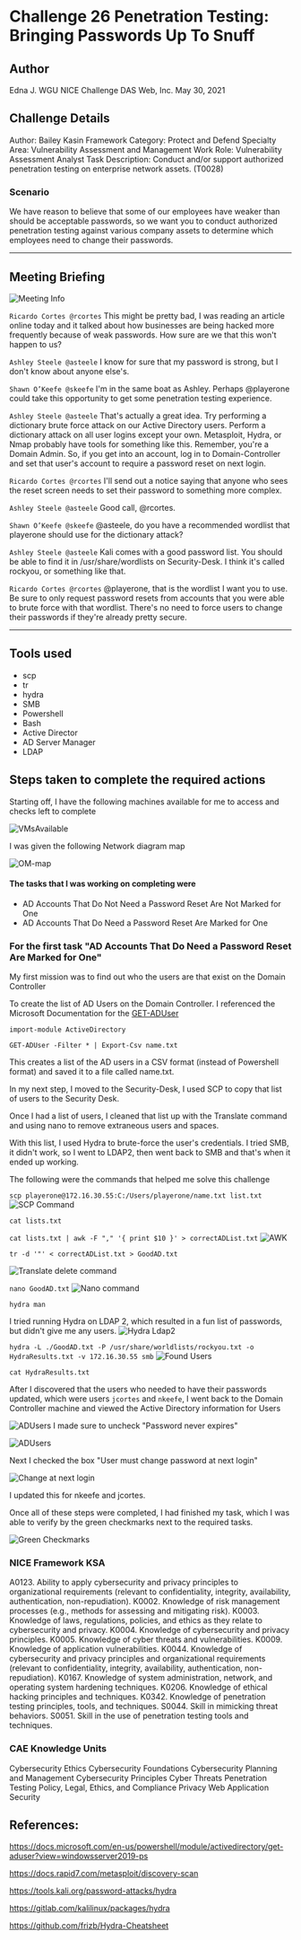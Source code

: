 # Challenge 26  Penetration Testing: Bringing Passwords Up To Snuff

## Author
Edna J.
WGU NICE Challenge
DAS Web, Inc.
May 30, 2021

## Challenge Details
Author: Bailey Kasin
Framework Category: Protect and Defend
Specialty Area: Vulnerability Assessment and Management
Work Role: Vulnerability Assessment Analyst
Task Description: Conduct and/or support authorized penetration testing on enterprise network assets. (T0028)

### Scenario

We have reason to believe that some of our employees have weaker than should be acceptable passwords, so we want you to conduct authorized penetration testing against various company assets to determine which employees need to change their passwords.

-----
## Meeting Briefing

![Meeting Info](./images/Meeting.PNG)

`Ricardo Cortes @rcortes`
This might be pretty bad, I was reading an article online today and it talked about how businesses are being hacked more frequently because of weak passwords. How sure are we that this won't happen to us?

`Ashley Steele @asteele`
I know for sure that my password is strong, but I don't know about anyone else's.

`Shawn O’Keefe @skeefe`
I'm in the same boat as Ashley. Perhaps @playerone could take this opportunity to get some penetration testing experience.

`Ashley Steele @asteele`
That's actually a great idea. Try performing a dictionary brute force attack on our Active Directory users. Perform a dictionary attack on all user logins except your own. Metasploit, Hydra, or Nmap probably have tools for something like this. Remember, you're a Domain Admin. So, if you get into an account, log in to Domain-Controller and set that user's account to require a password reset on next login.

`Ricardo Cortes @rcortes`
I'll send out a notice saying that anyone who sees the reset screen needs to set their password to something more complex.

`Ashley Steele @asteele`
Good call, @rcortes.

`Shawn O’Keefe @skeefe`
@asteele, do you have a recommended wordlist that playerone should use for the dictionary attack?

`Ashley Steele @asteele`
Kali comes with a good password list. You should be able to find it in /usr/share/wordlists on Security-Desk. I think it's called rockyou, or something like that.

`Ricardo Cortes @rcortes`
@playerone, that is the wordlist I want you to use. Be sure to only request password resets from accounts that you were able to brute force with that wordlist. There's no need to force users to change their passwords if they're already pretty secure.


---
## Tools used

- scp
- tr
- hydra
- SMB
- Powershell
- Bash
- Active Director
- AD Server Manager
- LDAP

## Steps taken to complete the required actions

Starting off, I have the following machines available for me to access and checks left to complete

![VMsAvailable](./images/VMs-available.PNG)

I was given the following Network diagram map

![OM-map](./images/OM-map.jpg)

#### The tasks that I was working on completing were
 - AD Accounts That Do Not Need a Password Reset Are Not Marked for One 
 - AD Accounts That Do Need a Password Reset Are Marked for One


### For the first task "AD Accounts That Do Need a Password Reset Are Marked for One"

My first mission was to find out who the users are that exist on the Domain Controller

To create the list of AD Users on the Domain Controller. I referenced the Microsoft Documentation for the [GET-ADUser](https://docs.microsoft.com/en-us/powershell/module/activedirectory/get-aduser?view=windowsserver2019-ps)

`import-module ActiveDirectory`

`GET-ADUser -Filter * | Export-Csv name.txt`

This creates a list of the AD users in a CSV format (instead of Powershell format) and saved it to a file called name.txt.

In my next step, I moved to the Security-Desk, I used SCP to copy that list of users to the Security Desk.

Once I had a list of users, I cleaned that list up with the Translate command and using nano to remove extraneous users and spaces.

With this list, I used Hydra to brute-force the user's credentials. I tried SMB, it didn't work, so I went to LDAP2, then went back to SMB and that's when it ended up working.

The following were the commands that helped me solve this challenge

`scp playerone@172.16.30.55:C:/Users/playerone/name.txt list.txt`
![SCP Command](./images/SCPCommand1.PNG)

`cat lists.txt`

`cat lists.txt | awk -F "," '{ print $10 }' > correctADList.txt`
![AWK](./images/SecurityDeskSCP.PNG)

`tr -d '"' < correctADList.txt > GoodAD.txt`

![Translate delete command](./images/TRCommand.png)

`nano GoodAD.txt`
![Nano command](./images/USers.PNG)

`hydra man`

I tried running Hydra on LDAP 2, which resulted in a fun list of passwords, but didn't give me any users.
![Hydra Ldap2](./images/HydraLDAP2.PNG)

`hydra -L ./GoodAD.txt -P /usr/share/worldlists/rockyou.txt -o HydraResults.txt -v 172.16.30.55 smb`
![Found Users](./images/FoundUsers.PNG)

`cat HydraResults.txt`

After I discovered that the users who needed to have their passwords updated, which were users `jcortes` and `nkeefe`, I went back to the Domain Controller machine and viewed the Active Directory information for Users

![ADUsers](./images/AccountNeverExpires.PNG)
I made sure to uncheck "Password never expires"

![ADUsers](./images/ADUsers.PNG)

Next I checked the box "User must change password at next login"

![Change at next login](./images/ChangeAtNextLogin.PNG)

I updated this for nkeefe and jcortes.

Once all of these steps were completed, I had finished my task, which I was able to verify by the green checkmarks next to the required tasks.

![Green Checkmarks](./images/NICEChallengeSubmission.PNG) 

### NICE Framework KSA
A0123. Ability to apply cybersecurity and privacy principles to organizational requirements (relevant to confidentiality, integrity, availability, authentication, non-repudiation).
K0002. Knowledge of risk management processes (e.g., methods for assessing and mitigating risk).
K0003. Knowledge of laws, regulations, policies, and ethics as they relate to cybersecurity and privacy.
K0004. Knowledge of cybersecurity and privacy principles.
K0005. Knowledge of cyber threats and vulnerabilities.
K0009. Knowledge of application vulnerabilities.
K0044. Knowledge of cybersecurity and privacy principles and organizational requirements (relevant to confidentiality, integrity, availability, authentication, non-repudiation).
K0167. Knowledge of system administration, network, and operating system hardening techniques.
K0206. Knowledge of ethical hacking principles and techniques.
K0342. Knowledge of penetration testing principles, tools, and techniques.
S0044. Skill in mimicking threat behaviors.
S0051. Skill in the use of penetration testing tools and techniques.

### CAE Knowledge Units
Cybersecurity Ethics
Cybersecurity Foundations
Cybersecurity Planning and Management
Cybersecurity Principles
Cyber Threats
Penetration Testing
Policy, Legal, Ethics, and Compliance
Privacy
Web Application Security


## References:

https://docs.microsoft.com/en-us/powershell/module/activedirectory/get-aduser?view=windowsserver2019-ps

https://docs.rapid7.com/metasploit/discovery-scan

https://tools.kali.org/password-attacks/hydra

https://gitlab.com/kalilinux/packages/hydra

https://github.com/frizb/Hydra-Cheatsheet